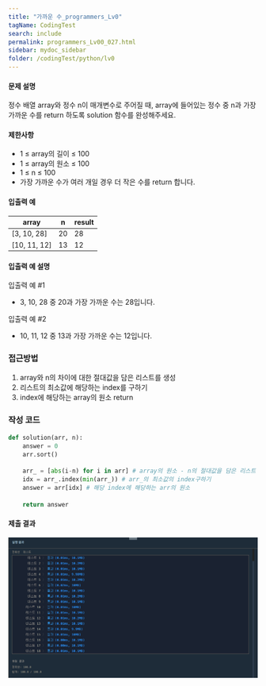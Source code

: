 ```yaml
---
title: "가까운 수_programmers_Lv0"
tagName: CodingTest
search: include
permalink: programmers_Lv00_027.html
sidebar: mydoc_sidebar
folder: /codingTest/python/lv0
---
```



#### 문제 설명 <br>

정수 배열 array와 정수 n이 매개변수로 주어질 때, array에 들어있는 정수 중 n과 가장 가까운 수를 return 하도록 solution 함수를 완성해주세요.

#### 제한사항 <br>

- 1 ≤ array의 길이 ≤ 100
- 1 ≤ array의 원소 ≤ 100
- 1 ≤ n ≤ 100
- 가장 가까운 수가 여러 개일 경우 더 작은 수를 return 합니다.


#### 입출력 예 <br>
  
array|	n|	result
---|---|---
[3, 10, 28]|	20|	28
[10, 11, 12]|	13|	12

#### 입출력 예 설명 <br>

입출력 예 #1
- 3, 10, 28 중 20과 가장 가까운 수는 28입니다.

입출력 예 #2
- 10, 11, 12 중 13과 가장 가까운 수는 12입니다.

### 접근방법 <br>

1. array와 n의 차이에 대한 절대값을 담은 리스트를 생성 
2. 리스트의 최소값에 해당하는 index를 구하기
3. index에 해당하는 array의 원소 return

### 작성 코드 <br>

```python
def solution(arr, n):
    answer = 0
    arr.sort()
    
    arr_ = [abs(i-n) for i in arr] # array의 원소 - n의 절대값을 담은 리스트 생성
    idx = arr_.index(min(arr_)) # arr_의 최소값의 index구하기
    answer = arr[idx] # 해당 index에 해당하는 arr의 원소
    
    return answer
```

#### 제출 결과

![제출 결과](\images\programmers_Lv00_027.png)



